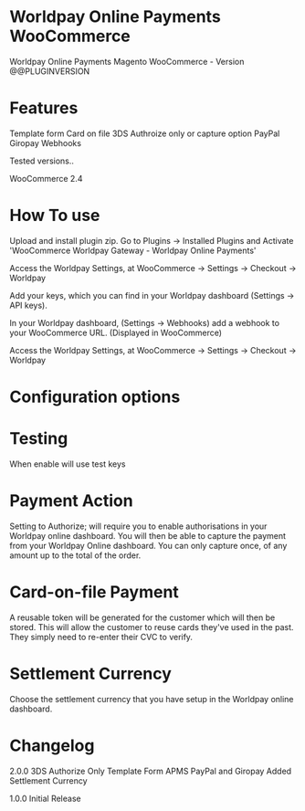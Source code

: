Worldpay Online Payments WooCommerce
==================

Worldpay Online Payments Magento WooCommerce - Version @@PLUGINVERSION

Features
================
Template form
Card on file
3DS
Authroize only or capture option
PayPal
Giropay
Webhooks

Tested versions..

WooCommerce 2.4

How To use
================

Upload and install plugin zip.
Go to Plugins -> Installed Plugins and Activate 'WooCommerce Worldpay Gateway - Worldpay Online Payments'

Access the Worldpay Settings, at WooCommerce -> Settings -> Checkout -> Worldpay

Add your keys, which you can find in your Worldpay dashboard (Settings -> API keys).

In your Worldpay dashboard, (Settings -> Webhooks) add a webhook to your WooCommerce URL. (Displayed in WooCommerce)

Access the Worldpay Settings, at WooCommerce -> Settings -> Checkout -> Worldpay

Configuration options
================

Testing
=====
When enable will use test keys

Payment Action
=====
Setting to Authorize; will require you to enable authorisations in your Worldpay online dashboard.
You will then be able to capture the payment from your Worldpay Online dashboard.
You can only capture once, of any amount up to the total of the order.

Card-on-file Payment
=====
A reusable token will be generated for the customer which will then be stored. This will allow the customer to reuse cards they've used in the past. They simply need to re-enter their CVC to verify.

Settlement Currency
=====
Choose the settlement currency that you have setup in the Worldpay online dashboard.


Changelog
================
2.0.0
3DS
Authorize Only
Template Form
APMS PayPal and Giropay Added
Settlement Currency

1.0.0
Initial Release
